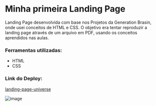 <h1>Minha primeira Landing Page</h1>
<p>Landing Page desenvolvida com base nos Projetos da Generation Brasin, onde usei conceitos de HTML e CSS. O objetivo era tentar reproduzir a landing page através de um arquivo em PDF, usando os conceitos aprendidos nas aulas.</p>

<h3>Ferramentas utilizadas:</h3>

<ul>
  <li>HTML</li>
  <li>CSS</li>
</ul>

<h3>Link do Deploy:</h3>
<a href="https://vercel.com/msemanakas-projects/landing-page-universe">landing-page-universe</a>
<br>

![image](https://github.com/msemanaka/landing_page/assets/156385428/0cc51f95-02bb-4cfd-8e30-85925fe72277)
